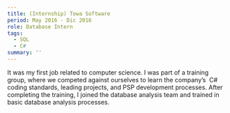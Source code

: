 ```yaml
---
title: (Internship) Towa Software
period: May 2016 - Dic 2016
role: Database Intern
tags: 
  - SQL
  - C#
summary: ''
---
```

It was my first job related to computer science. I was part of a training group, where we competed against ourselves to learn the company’s  C# coding standards, leading projects, and PSP development processes. After completing the training, I joined the database analysis team and trained in basic database analysis processes.